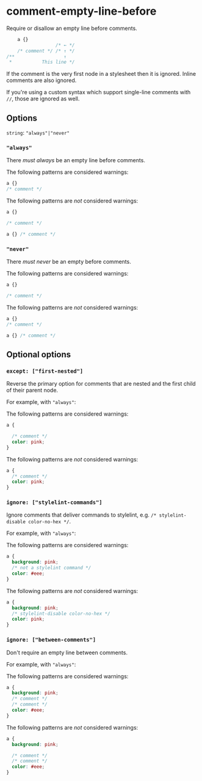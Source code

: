 # comment-empty-line-before

Require or disallow an empty line before comments.

```css
    a {}
                  /* ← */
    /* comment */ /* ↑ */
/**                  ↑
 *           This line */
```

If the comment is the very first node in a stylesheet then it is ignored. Inline comments are also ignored.

If you're using a custom syntax which support single-line comments with `//`, those are ignored as well.

## Options

`string`: `"always"|"never"`

### `"always"`

There *must always* be an empty line before comments.

The following patterns are considered warnings:

```css
a {}
/* comment */
```

The following patterns are *not* considered warnings:

```css
a {}

/* comment */
```

```css
a {} /* comment */
```

### `"never"`

There *must never* be an empty before comments.

The following patterns are considered warnings:

```css
a {}

/* comment */
```

The following patterns are *not* considered warnings:

```css
a {}
/* comment */
```

```css
a {} /* comment */
```

## Optional options

### `except: ["first-nested"]`

Reverse the primary option for comments that are nested and the first child of their parent node.

For example, with `"always"`:

The following patterns are considered warnings:

```css
a {

  /* comment */
  color: pink;
}
```

The following patterns are *not* considered warnings:

```css
a {
  /* comment */
  color: pink;
}
```

### `ignore: ["stylelint-commands"]`

Ignore comments that deliver commands to stylelint, e.g. `/* stylelint-disable color-no-hex */`.

For example, with `"always"`:

The following patterns are considered warnings:

```css
a {
  background: pink;
  /* not a stylelint command */
  color: #eee;
}
```

The following patterns are *not* considered warnings:

```css
a {
  background: pink;
  /* stylelint-disable color-no-hex */
  color: pink;
}
```

### `ignore: ["between-comments"]`

Don't require an empty line between comments.

For example, with `"always"`:

The following patterns are considered warnings:

```css
a {
  background: pink;
  /* comment */
  /* comment */
  color: #eee;
}
```

The following patterns are *not* considered warnings:

```css
a {
  background: pink;

  /* comment */
  /* comment */
  color: #eee;
}
```
